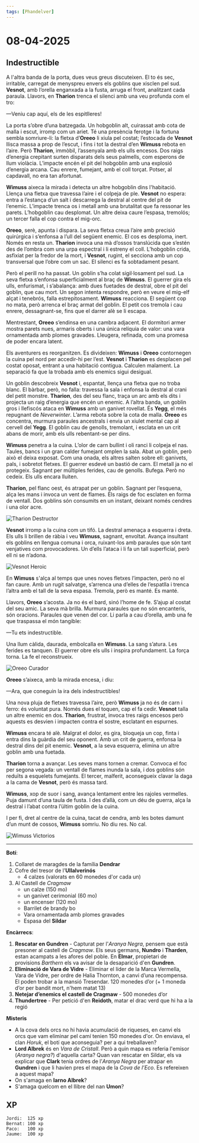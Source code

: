 ```yaml
---
tags: [Phandelver]
---
```


# 08-04-2025

## **Indestructible**

A l'altra banda de la porta, dues veus greus discuteixen. El to és sec, irritable, carregat de menyspreu envers els goblins que xisclen pel sud. **Vesnot**, amb l’orella enganxada a la fusta, arruga el front, analitzant cada paraula. Llavors, en **Tharion** trenca el silenci amb una veu profunda com el tro:

—Veniu cap aquí, els de les espitlleres\!

La porta s’obre d’una batzegada. Un hobgoblin alt, cuirassat amb cota de malla i escut, irromp com un ariet. Té una presència ferotge i la fortuna sembla somriure-li: la fletxa d’**Oreeo** li xiula pel costat; l’estocada de **Vesnot** llisca massa a prop de l’escut, i fins i tot la destral d’en **Wimuss** rebota en l’aire. Però **Tharion**, immòbil, l’assenyala amb els ulls encesos. Dos raigs d’energia crepitant surten disparats dels seus palmells, com esperons de llum violàcia. L’impacte encén el pit del hobgoblin amb una explosió d’energia arcana. Cau enrere, fumejant, amb el coll torçat. Potser, al capdavall, no era tan afortunat.

**Wimuss** aixeca la mirada i detecta un altre hobgoblin dins l'habitació. Llença una fletxa que travessa l’aire i el colpeja de ple. **Vesnot** no espera: entra a l’estança d’un salt i descarrega la destral al centre del pit de l’enemic. L’impacte trenca os i metall amb una brutalitat que fa ressonar les parets. L’hobgoblin cau desplomat. Un altre deixa caure l’espasa, tremolós; un tercer falla el cop contra el mig-orc.

**Oreeo**, serè, apunta i dispara. La seva fletxa creua l’aire amb precisió quirúrgica i s’enfonsa a l’ull del següent enemic. El cos es desploma, inert. Només en resta un. **Tharion** invoca una mà d’ossos translúcida que s’estén des de l’ombra com una urpa espectral i li estreny el coll. L’hobgoblin crida, asfixiat per la fredor de la mort, i **Vesnot**, rugint, el secciona amb un cop transversal que l’obre com un sac. El silenci es fa sobtadament pesant.

Però el perill no ha passat. Un goblin s’ha colat sigil·losament pel sud. La seva fletxa s’enfonsa superficialment al braç de **Wimuss**. El guerrer gira els ulls, enfurismat, i s’abalança: amb dues fuetades de destral, obre el pit del goblin, que cau mort. Un segon intenta respondre, però en veure el mig-elf alçat i tenebrós, falla estrepitosament. **Wimuss** reacciona. El següent cop no mata, però arrenca el braç armat del goblin. El petit cos tremola i cau enrere, dessagnant-se, fins que el darrer alè se li escapa.

Mentrestant, **Oreeo** s’endinsa en una cambra adjacent. El dormitori armer mostra parets nues, armaris oberts i una única relíquia de valor: una vara ornamentada amb plomes gravades. Lleugera, refinada, com una promesa de poder encara latent.

Els aventurers es reorganitzen. Es divideixen: **Wimuss** i **Oreeo** contornegen la cuina pel nord per accedir-hi per l’est. **Vesnot** i **Tharion** es desplacen pel costat oposat, entrant a una habitació contigua. Calculen malament. La separació fa que la trobada amb els enemics sigui desigual.

Un goblin descobreix **Vesnot** i, espantat, llença una fletxa que no troba blanc. El bàrbar, però, no falla: travessa la sala i enfonsa la destral al crani del petit monstre. **Tharion**, des del seu flanc, traça un arc amb els dits i projecta un raig d’energia que encén un enemic. A l’altra banda, un goblin gros i llefiscós ataca en **Wimuss** amb un ganivet rovellat. És **Yegg**, el més repugnant de *Neverwinter*. L’arma rebota sobre la cota de malla. **Oreeo** es concentra, murmura paraules ancestrals i envia un xiulet mental cap al cervell del **Yegg**. El goblin cau de genolls, tremolant, i esclata en un crit abans de morir, amb els ulls rebentant-se per dins.

**Wimuss** penetra a la cuina. L’olor de carn bullint i oli ranci li colpeja el nas. Taules, bancs i un gran calder fumejant omplen la sala. Abat un goblin, però això el deixa exposat. Com una onada, els altres salten sobre ell: ganivets, pals, i sobretot fletxes. El guerrer esdevé un bastió de carn. El metall ja no el protegeix. Sagnant per múltiples ferides, cau de genolls. Bufega. Però no cedeix. Els ulls encara lluiten.

**Tharion**, pel flanc oest, és atrapat per un goblin. Sagnant per l’esquena, alça les mans i invoca un vent de flames. Els raigs de foc esclaten en forma de ventall. Dos goblins són consumits en un instant, deixant només cendres i una olor acre.

![Tharion Destructor](assets/Tharion%20Destructor.png)

**Vesnot** irromp a la cuina com un tifó. La destral amenaça a esquerra i dreta. Els ulls li brillen de ràbia i veu **Wimuss**, sagnant, envoltat. Avança insultant els goblins en llengua comuna i orca, ruixant-los amb paraules que són tant venjatives com provocadores. Un d’ells l’ataca i li fa un tall superficial, però ell ni se n’adona.

![Vesnot Heroic](assets/Vesnot%20Heroic.png)

En **Wimuss** s'alça al temps que unes noves fletxes l’impacten, però no el fan caure. Amb un rugit salvatge, s’arrenca una d’elles de l’espatlla i trenca l’altra amb el tall de la seva espasa. Tremola, però es manté. Es manté.

Llavors, **Oreeo** s’acosta. Ja no és el bard, sinó l’home de fe. S’ajup al costat del seu amic. La seva mà brilla. Murmura paraules que no són encanteris, són oracions. Paraules que venen del cor. Li parla a cau d’orella, amb una fe que traspassa el món tangible:

—Tu ets indestructible.

Una llum càlida, daurada, embolcalla en **Wimuss**. La sang s’atura. Les ferides es tanquen. El guerrer obre els ulls i inspira profundament. La força torna. La fe el reconstrueix.

![Oreeo Curador](assets/Oreeo%20Curador.png)

**Oreeo** s’aixeca, amb la mirada encesa, i diu:

—Ara, que coneguin la ira dels indestructibles\!

Una nova pluja de fletxes travessa l’aire, però **Wimuss** ja no és de carn i ferro: és voluntat pura. Només dues el toquen, cap el fa cedir. **Vesnot** talla un altre enemic en dos. **Tharion**, frustrat, invoca tres raigs encesos però aquests es desvien i impacten contra el sostre, esclatant en espurnes.

**Wimuss** encara té alè. Malgrat el dolor, es gira, bloqueja un cop, finta i entra dins la guàrdia del seu oponent. Amb un crit de guerra, enfonsa la destral dins del pit enemic. **Vesnot**, a la seva esquerra, elimina un altre goblin amb una fuetada.

**Tharion** torna a avançar. Les seves mans tornen a cremar. Convoca el foc per segona vegada: un ventall de flames inunda la sala, i dos goblins són reduïts a esquelets fumejants. El tercer, malferit, aconsegueix clavar la daga a la cama de **Vesnot**, però és massa tard.

**Wimuss**, xop de suor i sang, avança lentament entre les rajoles vermelles. Puja damunt d’una taula de fusta. I des d’allà, com un déu de guerra, alça la destral i l’abat contra l’últim goblin de la cuina.

I per fi, dret al centre de la cuina, tacat de cendra, amb les botes damunt d’un munt de cossos, **Wimuss** somriu. No diu res. No cal.

![Wimuss Victorios](assets/Wimuss%20Victorios.png)

---

**Botí**:

1. Collaret de maragdes de la família **Dendrar**
2. Cofre del tresor de l'**Ullalverinós**
   - 4 calzes (valorats en 60 monedes d'or cada un)
4. Al Castell de _Cragmaw_
   - un calze (150 mo)
   - un ganivet cerimonial (60 mo)
   - un encenser (120 mo)
   - Barrilet de brandy bo
   - Vara ornamentada amb plomes gravades
   - Espasa del **Sildar**

**Encàrrecs**:

1. **Rescatar en Gundren** \- Capturat per l'_Aranya Negra_, pensem que està presoner al castell de _Cragmaw_. Els seus germans, **Nundro** i **Tharden**, estan acampats a les afores del poble. En **Elmar**, propietari de provisions _Barthern_ els va avisar de la desaparició d'en **Gundren**.
2. **Eliminació de Vara de Vidre** \- Eliminar el líder de la Marca Vermella, Vara de Vidre, per ordre de Halia Thornton, a canvi d’una recompensa. El poden trobar a la mansió Tresendar. 120 monedes d’or (+ 1 moneda d’or per bandit mort, n'hem matat 13)  
3. **Netejar d’enemics el castell de Cragmaw** \- 500 monedes d’or
4. **Thundertree** \- Per petició d'en **Reidoth**, matar el drac verd que hi ha a la regió

**Misteris**

- A la cova dels orcs no hi havia acumulació de riqueses, en canvi els orcs que vam eliminar pel camí tenien 150 monedes d'or. On enviava, el clan _Horuk_, el botí que aconseguia? per a qui treballaven?
- **Lord Albrek** és en *Vara de Cristall*. Però a quin mapa es referia l'emisor (*Aranya negra?*) d'aquella carta? Quan van rescatar en Sildar, els va explicar que **Clark** tenia ordres de l’*Aranya Negra* per atrapar en **Gundren** i que li havien pres el mapa de la _Cova de l’Eco_. Es refereixen a aquest mapa?
- On s'amaga en **Iarno Albrek**?
- S'amaga quelcom en el llibre del nan **Umon**?

## XP

```
Jordi:  125 xp
Bernat: 100 xp
Paco:   100 xp
Jaume:  100 xp
```
